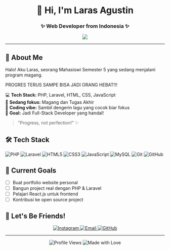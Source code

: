 <h1 align="center">👋 Hi, I'm Laras Agustin</h1>
<h3 align="center">✨ Web Developer from Indonesia ✨</h3>

<p align="center">
  <img src="https://readme-typing-svg.herokuapp.com?color=FF69B4&center=true&vCenter=true&width=500&lines=PHP+Developer;Laravel+Enthusiast;Web+Development;Full+Stack+Learner" />
</p>

---

## 🎯 **About Me**
Halo! Aku Laras, seorang Mahasiswi Semester 5 yang sedang menjalani program magang. 

PROGRES TERUS SAMPE BISA JADI ORANG HEBAT!!!

💻 **Tech Stack:** PHP, Laravel, HTML, CSS, JavaScript  
🚀 **Sedang fokus:** Magang dan Tugas Akhir  
🎵 **Coding vibe:** Sambil dengerin lagu yang cocok biar fokus  
💫 **Goal:** Jadi Full-Stack Developer yang handal!

> "Progress, not perfection!" ✨

## 🛠️ **Tech Stack**
<p align="left"> 
  <img src="https://img.shields.io/badge/PHP-777BB4?style=for-the-badge&logo=php&logoColor=white" alt="PHP" />
  <img src="https://img.shields.io/badge/Laravel-FF2D20?style=for-the-badge&logo=laravel&logoColor=white" alt="Laravel" />
  <img src="https://img.shields.io/badge/HTML5-E34F26?style=for-the-badge&logo=html5&logoColor=white" alt="HTML5" />
  <img src="https://img.shields.io/badge/CSS3-1572B6?style=for-the-badge&logo=css3&logoColor=white" alt="CSS3" />
  <img src="https://img.shields.io/badge/JavaScript-F7DF1E?style=for-the-badge&logo=javascript&logoColor=black" alt="JavaScript" />
  <img src="https://img.shields.io/badge/MySQL-4479A1?style=for-the-badge&logo=mysql&logoColor=white" alt="MySQL" />
  <img src="https://img.shields.io/badge/Git-F05032?style=for-the-badge&logo=git&logoColor=white" alt="Git" />
  <img src="https://img.shields.io/badge/GitHub-100000?style=for-the-badge&logo=github&logoColor=white" alt="GitHub" />
</p>

## 🌟 **Current Goals**
- [ ] Buat portfolio website personal
- [ ] Bangun project real dengan PHP & Laravel
- [ ] Pelajari React.js untuk frontend
- [ ] Kontribusi ke open source project

## 🌟 **Let's Be Friends!**
<p align="center">
  <a href="https://instagram.com/0lag8_" target="_blank">
    <img src="https://img.shields.io/badge/Instagram-0lag8_-E4405F?style=for-the-badge&logo=instagram&logoColor=white" alt="Instagram" />
  </a>
  <a href="mailto:agstinin0128@gmail.com">
    <img src="https://img.shields.io/badge/Email%20Me-agstinin0128@gmail.com-D14836?style=for-the-badge&logo=gmail&logoColor=white" alt="Email" />
  </a>
  <a href="https://github.com/larasagustin" target="_blank">
    <img src="https://img.shields.io/badge/GitHub-larasagustin-100000?style=for-the-badge&logo=github&logoColor=white" alt="GitHub" />
  </a>
</p>

---

<p align="center">
  <img src="https://komarev.com/ghpvc/?username=larasagustin&color=ff69b4&style=flat" alt="Profile Views" />
  <img src="https://img.shields.io/badge/Made%20with-%E2%9D%A4%EF%B8%8F-ff69b4" alt="Made with Love" />
</p>

